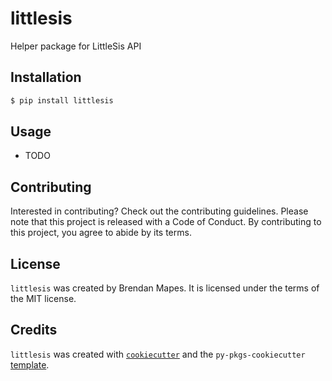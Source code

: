 # littlesis

Helper package for LittleSis API

## Installation

```bash
$ pip install littlesis
```

## Usage

- TODO

## Contributing

Interested in contributing? Check out the contributing guidelines. Please note that this project is released with a Code of Conduct. By contributing to this project, you agree to abide by its terms.

## License

`littlesis` was created by Brendan Mapes. It is licensed under the terms of the MIT license.

## Credits

`littlesis` was created with [`cookiecutter`](https://cookiecutter.readthedocs.io/en/latest/) and the `py-pkgs-cookiecutter` [template](https://github.com/py-pkgs/py-pkgs-cookiecutter).
